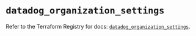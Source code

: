 # `datadog_organization_settings`

Refer to the Terraform Registry for docs: [`datadog_organization_settings`](https://registry.terraform.io/providers/datadog/datadog/3.49.0/docs/resources/organization_settings).
